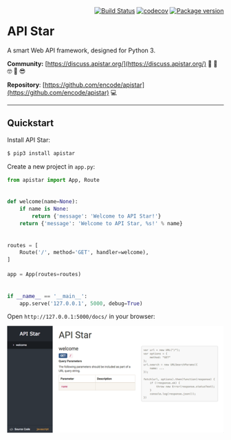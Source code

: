 <div style="float: right">
    <a href="https://travis-ci.org/encode/apistar"><img style="border: none; background-color: transparent; margin: 0" alt="Build Status" src="https://travis-ci.org/encode/apistar.svg?branch=master"></a>
    <a href="https://codecov.io/gh/encode/apistar"><img style="border: none; background-color: transparent; margin: 0" alt="codecov" src="https://codecov.io/gh/encode/apistar/branch/master/graph/badge.svg"></a>
    <a href="https://pypi.python.org/pypi/apistar"><img style="border: none; background-color: transparent; margin: 0" alt="Package version" src="https://badge.fury.io/py/apistar.svg"></a>
</div>

# API Star

A smart Web API framework, designed for Python 3.

<!-- [![Build Status](https://travis-ci.org/encode/apistar.svg?branch=master)](https://travis-ci.org/encode/apistar)
[![codecov](https://codecov.io/gh/encode/apistar/branch/master/graph/badge.svg)](https://codecov.io/gh/encode/apistar)
[![Package version](https://badge.fury.io/py/apistar.svg)](https://pypi.python.org/pypi/apistar) -->

**Community:** [https://discuss.apistar.org/](https://discuss.apistar.org/) 🤔 💭 🤓 💬 😎

**Repository**: [https://github.com/encode/apistar](https://github.com/encode/apistar) 💻

---

## Quickstart

Install API Star:

```bash
$ pip3 install apistar
```

Create a new project in `app.py`:

```python
from apistar import App, Route


def welcome(name=None):
    if name is None:
        return {'message': 'Welcome to API Star!'}
    return {'message': 'Welcome to API Star, %s!' % name}


routes = [
    Route('/', method='GET', handler=welcome),
]

app = App(routes=routes)


if __name__ == '__main__':
    app.serve('127.0.0.1', 5000, debug=True)
```

Open `http://127.0.0.1:5000/docs/` in your browser:

![API documentation](img/api-docs.png)
